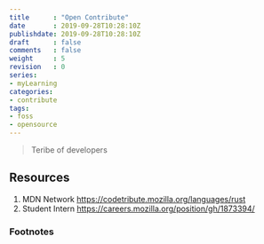 ```yaml
---
title      : "Open Contribute"
date       : 2019-09-28T10:28:10Z
publishdate: 2019-09-28T10:28:10Z
draft      : false
comments   : false
weight     : 5
revision   : 0
series:
- myLearning
categories:
- contribute
tags:
- foss
- opensource
---
```


> Teribe of developers
<!-- more -->

## Resources

1. MDN Network https://codetribute.mozilla.org/languages/rust
2. Student Intern https://careers.mozilla.org/position/gh/1873394/

### Footnotes

[^1]:
[^2]:
